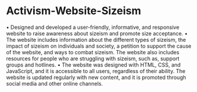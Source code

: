 # Activism-Website-Sizeism
• Designed and developed a user-friendly, informative, and responsive website to raise awareness about sizeism and promote size acceptance. 
• The website includes information about the different types of sizeism, the impact of sizeism on individuals and society, a petition to support the cause of the website, and ways to combat sizeism. The website also includes resources for people who are struggling with sizeism, such as, support groups and hotlines.
• The website was designed with HTML, CSS, and JavaScript, and it is accessible to all users, regardless of their ability. The website is updated regularly with new content, and it is promoted through social media and other online channels.
